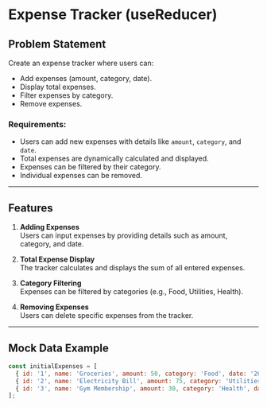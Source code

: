 # Expense Tracker (useReducer)

## Problem Statement

Create an expense tracker where users can:

- Add expenses (amount, category, date).
- Display total expenses.
- Filter expenses by category.
- Remove expenses.

### Requirements:

- Users can add new expenses with details like `amount`, `category`, and `date`.
- Total expenses are dynamically calculated and displayed.
- Expenses can be filtered by their category.
- Individual expenses can be removed.

---

## Features

1. **Adding Expenses**  
   Users can input expenses by providing details such as amount, category, and date.

2. **Total Expense Display**  
   The tracker calculates and displays the sum of all entered expenses.

3. **Category Filtering**  
   Expenses can be filtered by categories (e.g., Food, Utilities, Health).

4. **Removing Expenses**  
   Users can delete specific expenses from the tracker.

---

## Mock Data Example

```javascript
const initialExpenses = [
  { id: '1', name: 'Groceries', amount: 50, category: 'Food', date: '2025-03-25' },
  { id: '2', name: 'Electricity Bill', amount: 75, category: 'Utilities', date: '2025-03-20' },
  { id: '3', name: 'Gym Membership', amount: 30, category: 'Health', date: '2025-03-22' },
];
```
